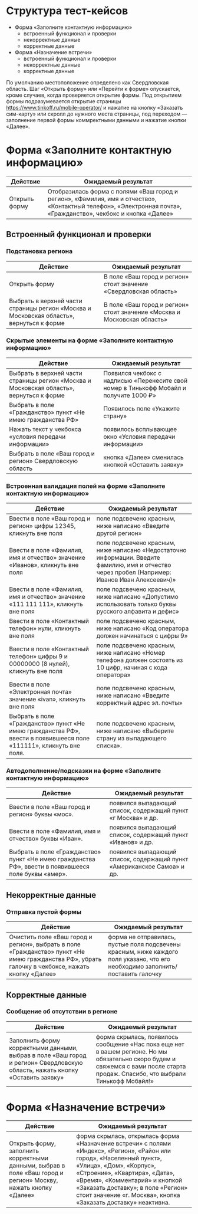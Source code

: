 # Структура тест-кейсов
* Форма «Заполните контактную информацию»
  * встроенный функционал и проверки
  * некорректные данные
  * корректные данные
* Форма «Назначение встречи»
  * встроенный функционал и проверки
  * некорректные данные
  * корректные данные
  
По умолчанию местоположение определено как Свердловская область. Шаг «Открыть форму» или «Перейти к форме» опускается, кроме случаев, когда проверяется открытие формы. Под открытием формы подразумевается открытие страницы https://www.tinkoff.ru/mobile-operator/ и нажатие на кнопку «Заказать сим-карту» или скролл до нужного места страницы, под переходом — заполнение первой формы коммректными данными и нажатие кнопки «Далее».
  
# Форма «Заполните контактную информацию»
| Действие | Ожидаемый результат |
| ------------- | ------------- |
| Открыть форму | Отобразилась форма с полями «Ваш город и регион», «Фамилия, имя и отчество», «Контактный телефон», «Электронная почта», «Гражданство», чекбокс и кнопка «Далее» |

## Встроенный функционал и проверки
### Подстановка региона
| Действие | Ожидаемый результат |
| ------------- | ------------- |
| Открыть форму | В поле «Ваш город и регион» стоит значение «Свердловская область» |
| Выбрать в верхней части страницы регион «Москва и Московская область», вернуться к форме | В поле «Ваш город и регион» стоит значение «Москва и Московская область» |

### Скрытые элементы на форме «Заполните контактную информацию»
| Действие | Ожидаемый результат |
| ------------- | ------------- |
| Выбрать в верхней части страницы регион «Москва и Московская область», вернуться к форме | Появился чекбокс с надписью «Перенесите свой номер в Тинькофф Мобайл и получите 1000 ₽» |
| Выбрать в поле «Гражданство» пункт «Не имею гражданства РФ» | Появилось поле «Укажите страну» |
| Нажать текст у чекбокса «условия передачи информации» | появилось всплывающее окно «Условия передачи информации» |
| Выбрать в поле «Ваш город и регион» Свердловскую область | кнопка «Далее» сменилась кнопкой «Оставить заявку» |

### Встроенная валидация полей на форме «Заполните контактную информацию»
| Действие | Ожидаемый результат |
| ------------- | ------------- |
| Ввести в поле «Ваш город и регион» цифры 12345, кликнуть вне поля | поле подсвечено красным, ниже написано «Введите другой регион» |
| Ввести в поле «Фамилия, имя и отчество» значение «Иванов», кликнуть вне поля | поле подсвечено красным, ниже написано «Недостаточно информации. Введите фамилию, имя и отчество через пробел (Например: Иванов Иван Алексеевич)» |
| Ввести в поле «Фамилия, имя и отчество» значение «111 111 111», кликнуть вне поля | поле подсвечено красным, ниже написано «Допустимо использовать только буквы русского алфавита и дефис» |
| Ввести в поле «Контактный телефон» нули, кликнуть вне поля | поле подсвечено красным, ниже написано «Код оператора должен начинаться с цифры 9» |
| Ввести в поле «Контактный телефон» цифры 9 и 00000000 (8 нулей), кликнуть вне поля | поле подсвечено красным, ниже написано «Номер телефона должен состоять из 10 цифр, начиная с кода оператора» |
| Ввести в поле «Электронная почта» значение «ivan», кликнуть вне поля | поле подсвечено красным, ниже написано «Введите корректный адрес эл. почты» |
| Выбрать в поле «Гражданство» пункт «Не имею гражданства РФ», ввести в появившееся поле «111111», кликнуть вне поля. | поле подсвечено красным, ниже написано «Выберите страну из выпадающего списка». |

### Автодополнение/подсказки на форме «Заполните контактную информацию»
| Действие | Ожидаемый результат |
| ------------- | ------------- |
| Ввести в поле «Ваш город и регион» буквы «мос». | появился выпадающий список, содержащий пункт «г Москва» и др. |
| Ввести в поле «Фамилия, имя и отчество» буквы «Иван». | появился выпадающий список, содержащий пункт «Иванов» и др. |
| Выбрать в поле «Гражданство» пункт «Не имею гражданства РФ», ввести в появившееся поле буквы «амер». | появился выпадающий список, содержащий пункт «Американское Самоа» и др. |

## Некорректные данные
### Отправка пустой формы
| Действие | Ожидаемый результат |
| ------------- | ------------- |
| Очистить поле «Ваш город и регион», выбрать в поле «Гражданство» пункт «Не имею гражданства РФ», убрать галочку в чекбоксе, нажать кнопку «Далее» | форма не отправилась, пустые поля подсвечены красным, ниже каждого поля указано, что его необходимо заполнить/поставить галочку |

## Корректные данные
### Сообщение об отсутствии в регионе
| Действие | Ожидаемый результат |
| ------------- | ------------- |
| Заполнить форму корректными данными, выбрав в поле «Ваш город и регион» Свердловскую область, нажать кнопку «Оставить заявку» | форма скрылась, появилось сообщение «Нас пока еще нет в вашем регионе. Но мы обязательно скоро будем и свяжемся с вами после старта продаж. Спасибо, что выбрали Тинькофф Мобайл!» |

# Форма «Назначение встречи»
| Действие | Ожидаемый результат |
| ------------- | ------------- |
| Открыть форму, заполнить корректными данными, выбрав в поле «Ваш город и регион» Москву, нажать кнопку «Далее» | форма скрылась, открылась форма «Назначение встречи» с полями «Индекс», «Регион», «Район или город», «Населенный пункт», «Улица», «Дом», «Корпус», «Строение», «Квартира», «Дата», «Время», «Комментарий» и кнопкой «Заказать доставку»; в поле «Регион» стоит значение «г. Москва», кнопка «Заказать доставку» неактивна. |
